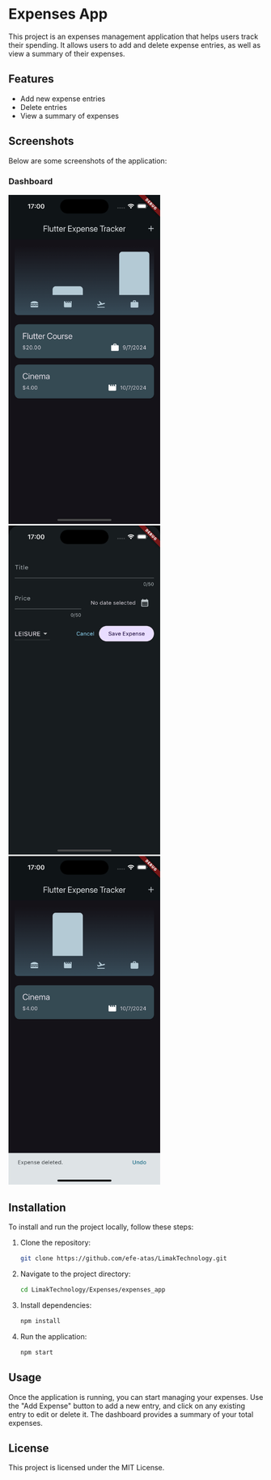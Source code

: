 # Expenses App

This project is an expenses management application that helps users track their spending. It allows users to add and delete expense entries, as well as view a summary of their expenses.

## Features

- Add new expense entries
- Delete entries
- View a summary of expenses

## Screenshots

Below are some screenshots of the application:

### Dashboard

<img src="expense_ss/1.png" alt="App Screenshot" width="300"/>
<img src="expense_ss/2.png" alt="App Screenshot" width="300"/>
<img src="expense_ss/3.png" alt="App Screenshot" width="300"/>


## Installation

To install and run the project locally, follow these steps:

1. Clone the repository:
    ```bash
    git clone https://github.com/efe-atas/LimakTechnology.git
    ```
2. Navigate to the project directory:
    ```bash
    cd LimakTechnology/Expenses/expenses_app
    ```
3. Install dependencies:
    ```bash
    npm install
    ```
4. Run the application:
    ```bash
    npm start
    ```

## Usage

Once the application is running, you can start managing your expenses. Use the "Add Expense" button to add a new entry, and click on any existing entry to edit or delete it. The dashboard provides a summary of your total expenses.

## License

This project is licensed under the MIT License.